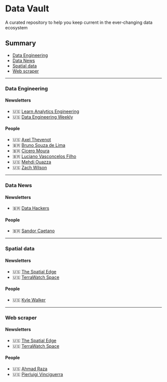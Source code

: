 # Data Vault
A curated repository to help you keep current in the ever-changing data ecosystem

## Summary

* [Data Engineering](#data-engineer)
* [Data News](#data-news)
* [Spatial data](#spatial-data)
* [Web scraper](#web-scraper)

---
### Data Engineering

#### Newsletters

* :us: [Learn Analytics Engineering](https://learnanalyticsengineering.substack.com/subscribe)
* :us: [Data Engineering Weekly](https://www.dataengineeringweekly.com/subscribe)

#### People
* :us: [Axel Thevenot](https://www.linkedin.com/in/axel-thevenot/)
* :brazil: [Bruno Souza de Lima](https://www.linkedin.com/in/brunoszdl/)
* :brazil: [Cicero Moura](https://www.linkedin.com/in/cicero-moura/)
* :brazil: [Luciano Vasconcelos Filho](https://www.linkedin.com/in/lucianovasconcelosf/)
* :us: [Mehdi Ouazza](https://www.linkedin.com/in/mehd-io/)
* :us: [Zach Wilson](https://www.linkedin.com/in/eczachly/)


---
### Data News

#### Newsletters
* :brazil: [Data Hackers](https://www.datahackers.news/)

#### People
* :brazil: [Sandor Caetano](https://www.linkedin.com/in/sandorcaetano/)

---
### Spatial data

#### Newsletters

* :us: [The Spatial Edge](https://yohaniddawela.substack.com/subscribe)
* :us: [TerraWatch Space](https://newsletter.terrawatchspace.com/subscribe)

#### People
* :us: [Kyle Walker](https://www.linkedin.com/in/walkerke/)

---
### Web scraper

#### Newsletters

* :us: [The Spatial Edge](https://yohaniddawela.substack.com/subscribe)
* :us: [TerraWatch Space](https://newsletter.terrawatchspace.com/subscribe)

#### People
* :us: [Ahmad Raza](https://www.linkedin.com/in/ahmad-raza-b2b341208/)
* :us: [Pierluigi Vinciguerra](https://www.linkedin.com/in/pierluigivinciguerra/)
